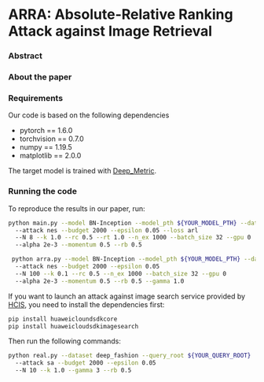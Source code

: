 # ARRA: Absolute-Relative Ranking Attack against Image Retrieval

### Abstract

### About the paper

### Requirements
Our code is based on the following dependencies
- pytorch == 1.6.0
- torchvision == 0.7.0
- numpy == 1.19.5
- matplotlib == 2.0.0

The target model is trained with [Deep_Metric](https://github.com/bnu-wangxun/Deep_Metric/).

### Running the code
To reproduce the results in our paper, run:
```sh
python main.py --model BN-Inception --model_pth ${YOUR_MODEL_PTH} --dataset cub
  --attack nes --budget 2000 --epsilon 0.05 --loss arl
  --N 8 --k 1.0 --rc 0.5 --rt 1.0 --n_ex 1000 --batch_size 32 --gpu 0
  --alpha 2e-3 --momentum 0.5 --rb 0.5
```
```sh
 python arra.py --model BN-Inception --model_pth ${YOUR_MODEL_PTH} --dataset sop
  --attack nes --budget 2000 --epsilon 0.05
  --N 100 --k 0.1 --rc 0.5 --n_ex 1000 --batch_size 32 --gpu 0
  --alpha 2e-3 --momentum 0.5 --rb 0.5 --gamma 1.0
```
If you want to launch an attack against image search service provided by [HCIS](https://www.huaweicloud.com/product/imagesearch.html),
you need to install the dependencies first:
```sh
pip install huaweicloundsdkcore
pip install huaweicloudsdkimagesearch
```
Then run the following commands:
```sh
python real.py --dataset deep_fashion --query_root ${YOUR_QUERY_ROOT}
  --attack sa --budget 2000 --epsilon 0.05
  --N 10 --k 1.0 --gamma 3 --rb 0.5
```

